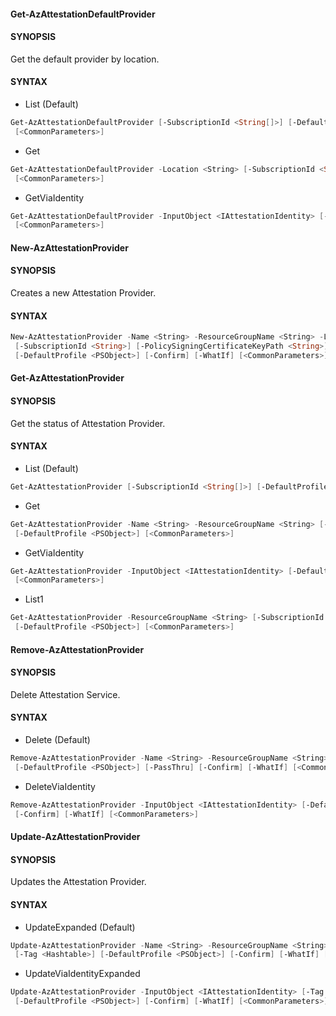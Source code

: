 #### Get-AzAttestationDefaultProvider

#### SYNOPSIS
Get the default provider by location.

#### SYNTAX

+ List (Default)
```powershell
Get-AzAttestationDefaultProvider [-SubscriptionId <String[]>] [-DefaultProfile <PSObject>]
 [<CommonParameters>]
```

+ Get
```powershell
Get-AzAttestationDefaultProvider -Location <String> [-SubscriptionId <String[]>] [-DefaultProfile <PSObject>]
 [<CommonParameters>]
```

+ GetViaIdentity
```powershell
Get-AzAttestationDefaultProvider -InputObject <IAttestationIdentity> [-DefaultProfile <PSObject>]
 [<CommonParameters>]
```


#### New-AzAttestationProvider

#### SYNOPSIS
Creates a new Attestation Provider.

#### SYNTAX

```powershell
New-AzAttestationProvider -Name <String> -ResourceGroupName <String> -Location <String>
 [-SubscriptionId <String>] [-PolicySigningCertificateKeyPath <String>] [-Tag <Hashtable>]
 [-DefaultProfile <PSObject>] [-Confirm] [-WhatIf] [<CommonParameters>]
```


#### Get-AzAttestationProvider

#### SYNOPSIS
Get the status of Attestation Provider.

#### SYNTAX

+ List (Default)
```powershell
Get-AzAttestationProvider [-SubscriptionId <String[]>] [-DefaultProfile <PSObject>] [<CommonParameters>]
```

+ Get
```powershell
Get-AzAttestationProvider -Name <String> -ResourceGroupName <String> [-SubscriptionId <String[]>]
 [-DefaultProfile <PSObject>] [<CommonParameters>]
```

+ GetViaIdentity
```powershell
Get-AzAttestationProvider -InputObject <IAttestationIdentity> [-DefaultProfile <PSObject>]
 [<CommonParameters>]
```

+ List1
```powershell
Get-AzAttestationProvider -ResourceGroupName <String> [-SubscriptionId <String[]>]
 [-DefaultProfile <PSObject>] [<CommonParameters>]
```


#### Remove-AzAttestationProvider

#### SYNOPSIS
Delete Attestation Service.

#### SYNTAX

+ Delete (Default)
```powershell
Remove-AzAttestationProvider -Name <String> -ResourceGroupName <String> [-SubscriptionId <String>]
 [-DefaultProfile <PSObject>] [-PassThru] [-Confirm] [-WhatIf] [<CommonParameters>]
```

+ DeleteViaIdentity
```powershell
Remove-AzAttestationProvider -InputObject <IAttestationIdentity> [-DefaultProfile <PSObject>] [-PassThru]
 [-Confirm] [-WhatIf] [<CommonParameters>]
```


#### Update-AzAttestationProvider

#### SYNOPSIS
Updates the Attestation Provider.

#### SYNTAX

+ UpdateExpanded (Default)
```powershell
Update-AzAttestationProvider -Name <String> -ResourceGroupName <String> [-SubscriptionId <String>]
 [-Tag <Hashtable>] [-DefaultProfile <PSObject>] [-Confirm] [-WhatIf] [<CommonParameters>]
```

+ UpdateViaIdentityExpanded
```powershell
Update-AzAttestationProvider -InputObject <IAttestationIdentity> [-Tag <Hashtable>]
 [-DefaultProfile <PSObject>] [-Confirm] [-WhatIf] [<CommonParameters>]
```


